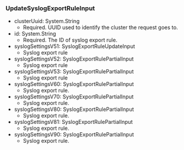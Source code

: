 ### UpdateSyslogExportRuleInput


- clusterUuid: System.String
  - Required. UUID used to identify the cluster the request goes to.
- id: System.String
  - Required. The ID of syslog export rule.
- syslogSettingsV51: SyslogExportRuleUpdateInput
  - Syslog export rule
- syslogSettingsV52: SyslogExportRulePartialInput
  - Syslog export rule
- syslogSettingsV53: SyslogExportRulePartialInput
  - Syslog export rule
- syslogSettingsV60: SyslogExportRulePartialInput
  - Syslog export rule.
- syslogSettingsV70: SyslogExportRulePartialInput
  - Syslog export rule.
- syslogSettingsV80: SyslogExportRulePartialInput
  - Syslog export rule.
- syslogSettingsV81: SyslogExportRulePartialInput
  - Syslog export rule.
- syslogSettingsV90: SyslogExportRulePartialInput
  - Syslog export rule.
